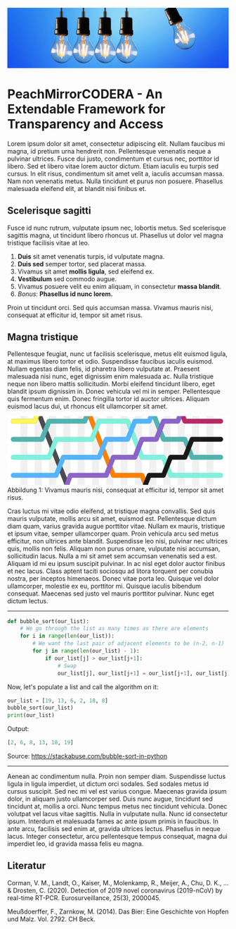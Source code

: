 ![img1](./img/img1.jpg)


# PeachMirrorCODERA - An Extendable Framework for Transparency and Access

Lorem ipsum dolor sit amet, consectetur adipiscing elit. Nullam faucibus mi magna, id pretium urna hendrerit non. Pellentesque venenatis neque a pulvinar ultrices. Fusce dui justo, condimentum et cursus nec, porttitor id libero. Sed et libero vitae lorem auctor dictum. Etiam iaculis eu turpis sed cursus. In elit risus, condimentum sit amet velit a, iaculis accumsan massa. Nam non venenatis metus. Nulla tincidunt et purus non posuere. Phasellus malesuada eleifend elit, at blandit nisi finibus et.

## Scelerisque sagitti

Fusce id nunc rutrum, vulputate ipsum nec, lobortis metus. Sed scelerisque sagittis magna, ut tincidunt libero rhoncus ut. Phasellus ut dolor vel magna tristique facilisis vitae at leo.
1. **Duis** sit amet venenatis turpis, id vulputate magna. 
2. **Duis sed** semper tortor, sed placerat massa.
3. Vivamus sit amet **mollis ligula**, sed eleifend ex.
4. **Vestibulum** sed commodo augue.
5. Vivamus posuere velit eu enim aliquam, in consectetur **massa blandit**.
6. _Bonus_: **Phasellus id nunc lorem.**

Proin ut tincidunt orci. Sed quis accumsan massa. Vivamus mauris nisi, consequat at efficitur id, tempor sit amet risus.

## Magna tristique

Pellentesque feugiat, nunc ut facilisis scelerisque, metus elit euismod ligula, at maximus libero tortor et odio. Suspendisse faucibus iaculis euismod. Nullam egestas diam felis, id pharetra libero vulputate at. Praesent malesuada nisi nunc, eget dignissim enim malesuada ac. Nulla tristique neque non libero mattis sollicitudin. Morbi eleifend tincidunt libero, eget blandit ipsum dignissim in. Donec vehicula vel mi in semper. Pellentesque quis fermentum enim. Donec fringilla tortor id auctor ultrices. Aliquam euismod lacus dui, ut rhoncus elit ullamcorper sit amet.

![img2](./img/img2.png)
Abbildung 1: Vivamus mauris nisi, consequat at efficitur id, tempor sit amet risus.


Cras luctus mi vitae odio eleifend, at tristique magna convallis. Sed quis mauris vulputate, mollis arcu sit amet, euismod est. Pellentesque dictum diam quam, varius gravida augue porttitor vitae. Nullam ex mauris, tristique et ipsum vitae, semper ullamcorper quam. Proin vehicula arcu sed metus efficitur, non ultrices ante blandit. Suspendisse leo nisi, pulvinar nec ultrices quis, mollis non felis. Aliquam non purus ornare, vulputate nisi accumsan, sollicitudin lacus. Nulla a mi sit amet sem accumsan venenatis sed a est. Aliquam id mi eu ipsum suscipit pulvinar. In ac nisl eget dolor auctor finibus et nec lacus. Class aptent taciti sociosqu ad litora torquent per conubia nostra, per inceptos himenaeos. Donec vitae porta leo. Quisque vel dolor ullamcorper, molestie ex eu, porttitor mi. Quisque iaculis bibendum consequat. Maecenas sed justo vel mauris porttitor pulvinar. Nunc eget dictum lectus.


---

```python
def bubble_sort(our_list):
    # We go through the list as many times as there are elements
    for i in range(len(our_list)):
        # We want the last pair of adjacent elements to be (n-2, n-1)
        for j in range(len(our_list) - 1):
            if our_list[j] > our_list[j+1]:
                # Swap
                our_list[j], our_list[j+1] = our_list[j+1], our_list[j]
```

Now, let's populate a list and call the algorithm on it:

```python
our_list = [19, 13, 6, 2, 18, 8]
bubble_sort(our_list)
print(our_list)
```

Output:

```python
[2, 6, 8, 13, 18, 19]
```

Source: https://stackabuse.com/bubble-sort-in-python

---

Aenean ac condimentum nulla. Proin non semper diam. Suspendisse luctus ligula in ligula imperdiet, ut dictum orci sodales. Sed sodales metus id cursus suscipit. Sed nec mi vel est varius congue. Maecenas gravida ipsum dolor, in aliquam justo ullamcorper sed. Duis nunc augue, tincidunt sed tincidunt at, mollis a orci. Nunc tempus metus nec tincidunt vehicula. Donec volutpat vel lacus vitae sagittis. Nulla in vulputate nulla. Nunc id consectetur ipsum. Interdum et malesuada fames ac ante ipsum primis in faucibus. In ante arcu, facilisis sed enim at, gravida ultrices lectus. Phasellus in neque lacus. Integer consectetur, arcu pellentesque tempus consequat, magna dui imperdiet leo, id gravida massa felis eu magna.


## Literatur

Corman, V. M., Landt, O., Kaiser, M., Molenkamp, R., Meijer, A., Chu, D. K., ... & Drosten, C. (2020). Detection of 2019 novel coronavirus (2019-nCoV) by real-time RT-PCR. Eurosurveillance, 25(3), 2000045.

Meußdoerffer, F., Zarnkow, M. (2014). Das Bier: Eine Geschichte von Hopfen und Malz. Vol. 2792. CH Beck.


